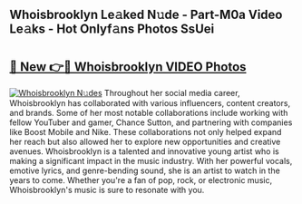 ## Whoisbrooklyn Le𝚊ked N𝚞de - Part-M0a Video Le𝚊ks - Hot Onlyf𝚊ns Photos SsUei

# <h2><a href="http://ab92523.deff.icu/?id=Whoisbrooklyn">🔗 New 👉🔴 Whoisbrooklyn VIDEO Photos</a></h2>

[![Whoisbrooklyn N𝚞des](https://i.imgur.com/rIISA9y.gif)](http://ab92523.deff.icu/?id=Whoisbrooklyn)
Throughout her social media career, Whoisbrooklyn has collaborated with various influencers, content creators, and brands. Some of her most notable collaborations include working with fellow YouTuber and gamer, Chance Sutton, and partnering with companies like Boost Mobile and Nike. These collaborations not only helped expand her reach but also allowed her to explore new opportunities and creative avenues. Whoisbrooklyn is a talented and innovative young artist who is making a significant impact in the music industry. With her powerful vocals, emotive lyrics, and genre-bending sound, she is an artist to watch in the years to come. Whether you're a fan of pop, rock, or electronic music, Whoisbrooklyn's music is sure to resonate with you.
